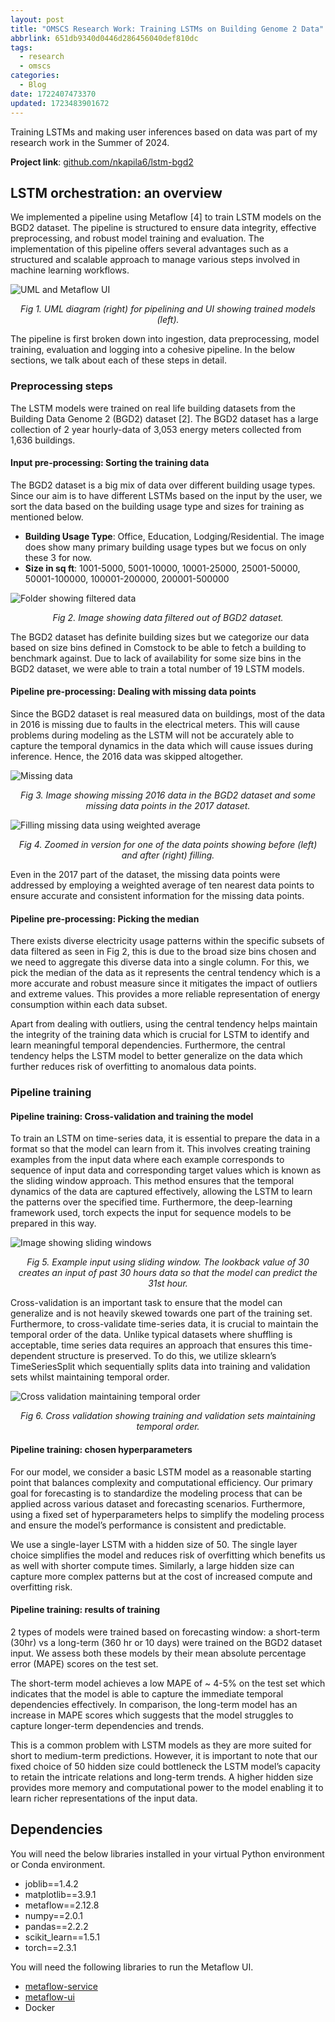 ```yaml
---
layout: post
title: "OMSCS Research Work: Training LSTMs on Building Genome 2 Data"
abbrlink: 651db9340d0446d286456040def810dc
tags:
  - research
  - omscs
categories:
  - Blog
date: 1722407473370
updated: 1723483901672
---
```


Training LSTMs and making user inferences based on data was part of my research work in the Summer of 2024.

**Project link**: [github.com/nkapila6/lstm-bgd2](https://github.com/nkapila6/lstm-bgd2)

## LSTM orchestration: an overview

We implemented a pipeline using Metaflow \[4] to train LSTM models on the BGD2 dataset. The pipeline is structured to ensure data integrity, effective preprocessing, and robust model training and evaluation. The implementation of this pipeline offers several advantages such as a structured and scalable approach to manage various steps involved in machine learning workflows.

![UML and Metaflow UI](/resources/64c50f34aa7442978c8fb25e907868a4.png)

<p align="center"><em>Fig 1. UML diagram (right) for pipelining and UI showing trained models (left).</em></p>

The pipeline is first broken down into ingestion, data preprocessing, model training, evaluation and logging into a cohesive pipeline. In the below sections, we talk about each of these steps in detail.

### Preprocessing steps

The LSTM models were trained on real life building datasets from the Building Data Genome 2 (BGD2) dataset \[2]. The BGD2 dataset has a large collection of 2 year hourly-data of 3,053 energy meters collected from 1,636 buildings.

#### Input pre-processing: Sorting the training data

The BGD2 dataset is a big mix of data over different building usage types. Since our aim is to have different LSTMs based on the input by the user, we sort the data based on the building usage type and sizes for training as mentioned below.

- **Building Usage Type**: Office, Education, Lodging/Residential. The image does show many primary building usage types but we focus on only these 3 for now.
- **Size in sq ft**: 1001-5000, 5001-10000, 10001-25000, 25001-50000, 50001-100000, 100001-200000, 200001-500000

![Folder showing filtered data](/resources/d79be96962654613be5544db22ae9637.png)

<p align="center"><em>Fig 2. Image showing data filtered out of BGD2 dataset.</em></p>

The BGD2 dataset has definite building sizes but we categorize our data based on size bins defined in Comstock to be able to fetch a building to benchmark against. Due to lack of availability for some size bins in the BGD2 dataset, we were able to train a total number of 19 LSTM models.

#### Pipeline pre-processing: Dealing with missing data points

Since the BGD2 dataset is real measured data on buildings, most of the data in 2016 is missing due to faults in the electrical meters. This will cause problems during modeling as the LSTM will not be accurately able to capture the temporal dynamics in the data which will cause issues during inference. Hence, the 2016 data was skipped altogether.

![Missing data](/resources/dc228356496f400d9747658800a09975.png)

<p align="center"><em>Fig 3. Image showing missing 2016 data in the BGD2 dataset and some 
			missing data points in the 2017 dataset.</em></p>

![Filling missing data using weighted average](/resources/80db2912ccc84b6da1193a4b3b7c51d1.png)

<p align="center"><em>Fig 4. Zoomed in version for one of the data points showing before (left) and after (right) filling.</em></p>

Even in the 2017 part of the dataset, the missing data points were addressed by employing a weighted average of ten nearest data points to ensure accurate and consistent information for the missing data points.

#### Pipeline pre-processing: Picking the median

There exists diverse electricity usage patterns within the specific subsets of data filtered as seen in Fig 2, this is due to the broad size bins chosen and we need to aggregate this diverse data into a single column. For this, we pick the median of the data as it represents the central tendency which is a more accurate and robust measure since it mitigates the impact of outliers and extreme values. This provides a more reliable representation of energy consumption within each data subset.

Apart from dealing with outliers, using the central tendency helps maintain the integrity of the training data which is crucial for LSTM to identify and learn meaningful temporal dependencies. Furthermore, the central tendency helps the LSTM model to better generalize on the data which further reduces risk of overfitting to anomalous data points.

### Pipeline training

#### Pipeline training: Cross-validation and training the model

To train an LSTM on time-series data, it is essential to prepare the data in a format so that the model can learn from it. This involves creating training examples from the input data where each example corresponds to sequence of input data and corresponding target values which is known as the sliding window approach. This method ensures that the temporal dynamics of the data are captured effectively, allowing the LSTM to learn the patterns over the specified time. Furthermore, the deep-learning framework used, torch expects the input for sequence models to be prepared in this way.

![Image showing sliding windows](/resources/59fec801fa914216ac4b1cffd3c0a45f.png)

<p align="center"><em>Fig 5. Example input using sliding window. 
The lookback value of 30 creates an input of past 30 hours data 
	so that the model can predict the 31st hour.</em></p>

Cross-validation is an important task to ensure that the model can generalize and is not heavily skewed towards one part of the training set. Furthermore, to cross-validate time-series data, it is crucial to maintain the temporal order of the data. Unlike typical datasets where shuffling is acceptable, time series data requires an approach that ensures this time-dependent structure is preserved. To do this, we utilize sklearn’s TimeSeriesSplit which sequentially splits data into training and validation sets whilst maintaining temporal order.

![Cross validation maintaining temporal order](/resources/d20b55eb8f41455781ba01e4d3085f51.png)

<p align="center"><em>Fig 6. Cross validation showing training and validation sets maintaining temporal order.</em></p>

#### Pipeline training: chosen hyperparameters

For our model, we consider a basic LSTM model as a reasonable starting point that balances complexity and computational efficiency. Our primary goal for forecasting is to standardize the modeling process that can be applied across various dataset and forecasting scenarios. Furthermore, using a fixed set of hyperparameters helps to simplify the modeling process and ensure the model’s performance is consistent and predictable.

We use a single-layer LSTM with a hidden size of 50. The single layer choice simplifies the model and reduces risk of overfitting which benefits us as well with shorter compute times. Similarly, a large hidden size can capture more complex patterns but at the cost of increased compute and overfitting risk.

#### Pipeline training: results of training

2 types of models were trained based on forecasting window: a short-term (30hr) vs a long-term (360 hr or 10 days) were trained on the BGD2 dataset input. We assess both these models by their mean absolute percentage error (MAPE) scores on the test set.

The short-term model achieves a low MAPE of \~ 4-5% on the test set which indicates that the model is able to capture the immediate temporal dependencies effectively. In comparison, the long-term model has an increase in MAPE scores which suggests that the model struggles to capture longer-term dependencies and trends.

This is a common problem with LSTM models as they are more suited for short to medium-term predictions. However, it is important to note that our fixed choice of 50 hidden size could bottleneck the LSTM model’s capacity to retain the intricate relations and long-term trends. A higher hidden size provides more memory and computational power to the model enabling it to learn richer representations of the input data.

## Dependencies

You will need the below libraries installed in your virtual Python environment or Conda environment.

- joblib==1.4.2
- matplotlib==3.9.1
- metaflow==2.12.8
- numpy==2.0.1
- pandas==2.2.2
- scikit\_learn==1.5.1
- torch==2.3.1

You will need the following libraries to run the Metaflow UI.

- [metaflow-service](https://github.com/Netflix/metaflow-service)
- [metaflow-ui](https://github.com/Netflix/metaflow-ui?tab=readme-ov-file)
- Docker
